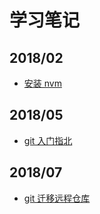 # 学习笔记

## 2018/02

- [安装 nvm](https://github.com/SikyChen/SikyChen.github.io/tree/master/nvm_安装nvm)

## 2018/05

- [git 入门指北](https://github.com/SikyChen/SikyChen.github.io/tree/master/git_入门指北)

## 2018/07

- [git 迁移远程仓库](https://github.com/SikyChen/SikyChen.github.io/tree/master/git_迁移远程仓库)